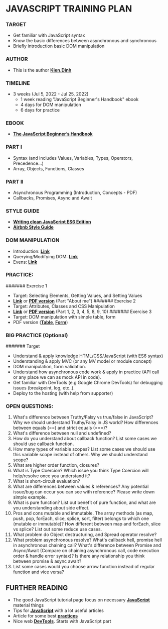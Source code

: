 # JAVASCRIPT TRAINING PLAN
### TARGET
- Get familiar with JavaScript syntax
- Know the basic differences between asynchronous and synchronous
- Briefly introduction basic DOM manipulation
### AUTHOR
- This is the author **[Kien.Dinh](https://gitlab.asoft-python.com/kien.dinh)**
### TIMELINE
- 3 weeks (Jul 5, 2022 - Jul 25, 2022)
    - 1 week reading "JavaScript Beginner's Handbook" ebook
    - 4 days for DOM manipulation 
    - 6 days for practice
### EBOOK
- **[The JavaScript Beginner’s Handbook](https://drive.google.com/file/d/1N47jSJzcGK3mt9igbAbG7gW532OZ04SS/view)**
### PART I
- Syntax (and includes Values, Variables, Types, Operators, Precedence…)
- Array, Objects, Functions, Classes
### PART II
- Asynchronous Programming (Introduction, Concepts - PDF)
- Callbacks, Promises, Async and Await
### STYLE GUIDE
- **[Writing clean JavaScript ES6 Edition](https://medium.com/geekculture/writing-clean-javascript-es6-edition-834e83abc746)**
- **[Airbnb Style Guide](https://github.com/airbnb/javascript)**
### DOM MANIPULATION
- Introduction: **[Link](https://www.digitalocean.com/community/tutorials/introduction-to-the-dom)** 
- Querying/Modifying DOM: **[Link](https://www.digitalocean.com/community/tutorials/how-to-modify-attributes-classes-and-styles-in-the-dom)**
- Evens: **[Link](https://www.digitalocean.com/community/tutorials/understanding-events-in-javascript)**
### PRACTICE:
####### Exercise 1
- Target: Selecting Elements, Getting Values, and Setting Values
- **[Link](https://www.teaching-materials.org/javascript/exercises/dom.html)** or **[PDF version](https://drive.google.com/file/d/1wR598xMbVLke42t8S-vfC3y5TIb-uybI/view)** (Part "About me")
####### Exercise 2
- Target: Attributes, Classes and CSS Manipulation
- **[Link](https://www.w3resource.com/javascript-exercises/javascript-dom-exercises.php)** or **[PDF version](https://drive.google.com/file/d/1JHsEkSchphyXK5D2jB0TGbisAeXBouZY/view)** (Part 1, 2, 3, 4, 5, 8, 9, 10)
####### Exercise 3
- Target: DOM manipulation with simple table, form
- PDF version (**[Table](https://drive.google.com/file/d/1nLypEFH_KzfPhEQcY0W81kmAavQ-rw1k/view)**, **[Form](https://drive.google.com/file/d/16nYUuoH_dAeNsba0hNQ9thyO3-hLaivU/view)**)
### BIG PRACTICE (Optional)
####### Target
- Understand & apply knowledge HTML/CSS/JavaScript (with ES6 syntax)
- Understanding & apply MVC (or any MV model or module concept)
- DOM manipulation, form validation.
- Understand how asynchronous code work & apply in practice (API call or any place we can as mock API in code).
- Get familiar with DevTools (e.g Google Chrome DevTools) for debugging issues (breakpoint, log, etc..).
- Deploy to the hosting (with help from supporter)
### OPEN QUESTIONS:
1. What's difference between Truthy/Falsy vs true/false in JavaScript? Why we should understand Truthy/Falsy in JS world? How differences between equals (==) and strict equals (===)?
2. What's difference between null and undefined?
3. How do you understand about callback function? List some cases we should use callback function.
4. How many types of variable scopes? List some cases we should use this variable scope instead of others. Why we should understand scope?
5. What are higher order function, closures?
6. What is Type Coercion? Which issue you think Type Coercion will help/resolve once you understand it?
7. What is short-circuit evaluation?
8. What are differences between values & references? Any potential issue/bug can occur you can see with reference? Please write down simple example.
9. What is pure function? List out benefit of pure function, and what are you understanding about side effect.
10. Pros and cons mutable and immutable. The array methods (as map, push, pop, forEach, slice, splice, sort, filter) belongs to which one (mutable or immutable)? How different between map and forEach, slice vs splice? List out some reduce use cases.
11. What problem do Object destructuring, and Spread operator resolve?
12. What problem asynchronous resolve? What's callback hell, promise hell in asynchronous chaining call? What's difference between Promise and Async/Await (Compare on chaining asynchronous call, code execution order & handle error syntax)? Is there any relationship you think between promise & async await?
13. List some cases would you choose arrow function instead of regular function and vice versa?
## FURTHER READING
- The good JavaScript tutorial page focus on necessary **[JavaScript](https://javascript.info/)** material things
- Tips for **[JavaScript](https://www.jstips.co/)** with a lot useful articles
- Article for some best **[practices](http://jstherightway.org/)**
- Nice web **[DevTools](https://developers.google.com/web/tools/chrome-devtools/)**. Starts with JavaScript part